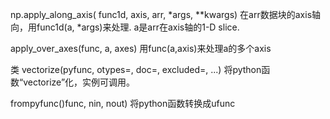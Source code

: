 np.apply\_along\_axis\( func1d, axis, arr,  \*args, \*\*kwargs\) 在arr数据块的axis轴向，用func1d\(a, \*args\)来处理. a是arr在axis轴的1-D slice.

apply\_over\_axes\(func, a,  axes\)  用func\(a,axis\)来处理a的多个axis

类 vectorize\(pyfunc, otypes=, doc=, excluded=, ...\)  将python函数“vectorize”化，实例可调用。

frompyfunc\(\)func, nin, nout\)     将python函数转换成ufunc

